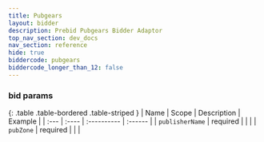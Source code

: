 ```yaml
---
title: Pubgears
layout: bidder
description: Prebid Pubgears Bidder Adaptor
top_nav_section: dev_docs
nav_section: reference
hide: true
biddercode: pubgears
biddercode_longer_than_12: false
---
```


### bid params

{: .table .table-bordered .table-striped }
| Name | Scope | Description | Example |
| :--- | :---- | :---------- | :------ |
| `publisherName` | required |  |  |
| `pubZone` | required |  |  |